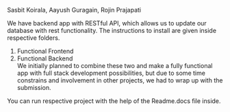 Sasbit Koirala,
Aayush Guragain,
Rojin Prajapati

We have backend app with RESTful API, which allows us to update our database with rest functionality. The instructions to install are given inside respective folders.
1. Functional Frontend
2. Functional Backend \
We initially planned to combine these two and make a fully functional app with full stack development possibilities, but due to some time constrains and involvement in other projects, we had to wrap up with the submission.

You can run respective project with the help of the Readme.docs file inside.

